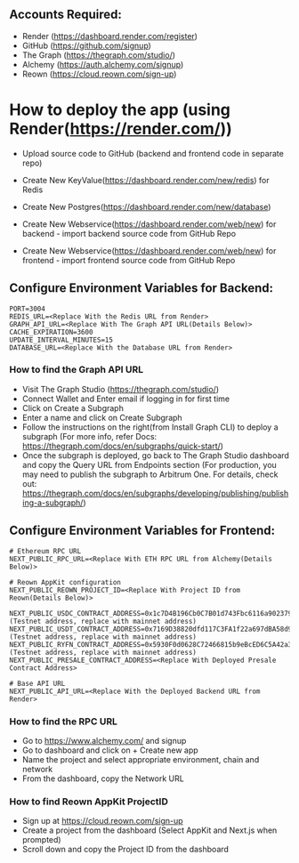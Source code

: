 ## Accounts Required:

- Render (https://dashboard.render.com/register)
- GitHub (https://github.com/signup)
- The Graph (https://thegraph.com/studio/)
- Alchemy (https://auth.alchemy.com/signup)
- Reown (https://cloud.reown.com/sign-up)

# How to deploy the app (using Render(https://render.com/))

- Upload source code to GitHub (backend and frontend code in separate repo)

- Create New KeyValue(https://dashboard.render.com/new/redis) for Redis
- Create New Postgres(https://dashboard.render.com/new/database)
- Create New Webservice(https://dashboard.render.com/web/new) for backend - import backend source code from GitHub Repo
- Create New Webservice(https://dashboard.render.com/web/new) for frontend - import frontend source code from GitHub Repo

## Configure Environment Variables for Backend:

```
PORT=3004
REDIS_URL=<Replace With the Redis URL from Render>
GRAPH_API_URL=<Replace With The Graph API URL(Details Below)>
CACHE_EXPIRATION=3600
UPDATE_INTERVAL_MINUTES=15
DATABASE_URL=<Replace With the Database URL from Render>
```

### How to find the Graph API URL

- Visit The Graph Studio (https://thegraph.com/studio/)
- Connect Wallet and Enter email if logging in for first time
- Click on Create a Subgraph
- Enter a name and click on Create Subgraph
- Follow the instructions on the right(from Install Graph CLI) to deploy a subgraph (For more info, refer Docs: https://thegraph.com/docs/en/subgraphs/quick-start/)
- Once the subgraph is deployed, go back to The Graph Studio dashboard and copy the Query URL from Endpoints section (For production, you may need to publish the subgraph to Arbitrum One. For details, check out: https://thegraph.com/docs/en/subgraphs/developing/publishing/publishing-a-subgraph/)

## Configure Environment Variables for Frontend:

```
# Ethereum RPC URL
NEXT_PUBLIC_RPC_URL=<Replace With ETH RPC URL from Alchemy(Details Below)>

# Reown AppKit configuration
NEXT_PUBLIC_REOWN_PROJECT_ID=<Replace With Project ID from Reown(Details Below)>

NEXT_PUBLIC_USDC_CONTRACT_ADDRESS=0x1c7D4B196Cb0C7B01d743Fbc6116a902379C7238 (Testnet address, replace with mainnet address)
NEXT_PUBLIC_USDT_CONTRACT_ADDRESS=0x7169D38820dfd117C3FA1f22a697dBA58d90BA06 (Testnet address, replace with mainnet address)
NEXT_PUBLIC_RYFN_CONTRACT_ADDRESS=0x5930F0d0628C72466815b9eBcED6C5A42a3D676D (Testnet address, replace with mainnet address)
NEXT_PUBLIC_PRESALE_CONTRACT_ADDRESS=<Replace With Deployed Presale Contract Address>

# Base API URL
NEXT_PUBLIC_API_URL=<Replace With the Deployed Backend URL from Render>
```

### How to find the RPC URL

- Go to https://www.alchemy.com/ and signup
- Go to dashboard and click on + Create new app
- Name the project and select appropriate environment, chain and network
- From the dashboard, copy the Network URL

### How to find Reown AppKit ProjectID

- Sign up at https://cloud.reown.com/sign-up
- Create a project from the dashboard (Select AppKit and Next.js when prompted)
- Scroll down and copy the Project ID from the dashboard
